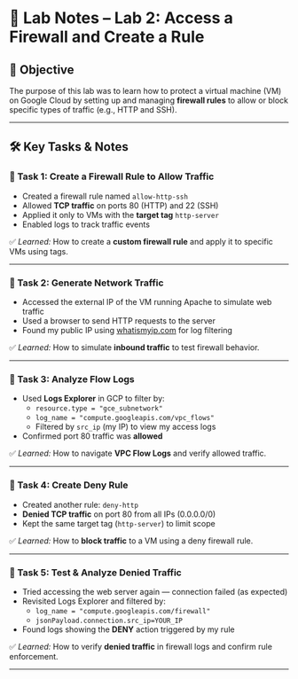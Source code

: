 # 🧾 Lab Notes – Lab 2: Access a Firewall and Create a Rule

## 🔐 Objective
The purpose of this lab was to learn how to protect a virtual machine (VM) on Google Cloud by setting up and managing **firewall rules** to allow or block specific types of traffic (e.g., HTTP and SSH).

---

## 🛠️ Key Tasks & Notes

### 🔸 Task 1: Create a Firewall Rule to Allow Traffic
- Created a firewall rule named `allow-http-ssh`
- Allowed **TCP traffic** on ports 80 (HTTP) and 22 (SSH)
- Applied it only to VMs with the **target tag** `http-server`
- Enabled logs to track traffic events

✅ *Learned:* How to create a **custom firewall rule** and apply it to specific VMs using tags.

---

### 🔸 Task 2: Generate Network Traffic
- Accessed the external IP of the VM running Apache to simulate web traffic
- Used a browser to send HTTP requests to the server
- Found my public IP using [whatismyip.com](https://whatismyip.com) for log filtering

✅ *Learned:* How to simulate **inbound traffic** to test firewall behavior.

---

### 🔸 Task 3: Analyze Flow Logs
- Used **Logs Explorer** in GCP to filter by:
  - `resource.type = "gce_subnetwork"`
  - `log_name = "compute.googleapis.com/vpc_flows"`
  - Filtered by `src_ip` (my IP) to view my access logs
- Confirmed port 80 traffic was **allowed**

✅ *Learned:* How to navigate **VPC Flow Logs** and verify allowed traffic.

---

### 🔸 Task 4: Create Deny Rule
- Created another rule: `deny-http`
- **Denied TCP traffic** on port 80 from all IPs (0.0.0.0/0)
- Kept the same target tag (`http-server`) to limit scope

✅ *Learned:* How to **block traffic** to a VM using a deny firewall rule.

---

### 🔸 Task 5: Test & Analyze Denied Traffic
- Tried accessing the web server again — connection failed (as expected)
- Revisited Logs Explorer and filtered by:
  - `log_name = "compute.googleapis.com/firewall"`
  - `jsonPayload.connection.src_ip=YOUR_IP`
- Found logs showing the **DENY** action triggered by my rule

✅ *Learned:* How to verify **denied traffic** in firewall logs and confirm rule enforcement.

---